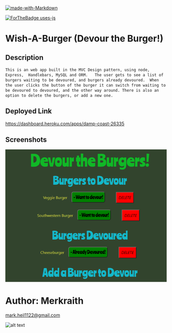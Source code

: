 


[![made-with-Markdown](https://img.shields.io/badge/Made%20with-Markdown-1f425f.svg)](http://commonmark.org)

[![ForTheBadge uses-js](http://ForTheBadge.com/images/badges/uses-js.svg)](http://ForTheBadge.com)

# Wish-A-Burger (Devour the Burger!)



## Description

    This is an web app built in the MVC Design pattern, using node, Express,  Handlebars, MySQL and ORM.   The user gets to see a list of burgers waiting to be devoured, and burgers already devoured.  When the user clicks the button of the burger it can switch from waiting to be devoured to devoured, and the other way around. There is also an option to delete the burgers, or add a new one.


## Deployed Link

https://dashboard.heroku.com/apps/damp-coast-26335

## Screenshots
 
![burger](/burger.png)



# Author: Merkraith

mark.heil1122@gmail.com

![alt text](https://github.com/Merkraith.png)


